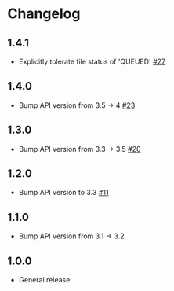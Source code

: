 # Changelog

## 1.4.1
  * Explicitly tolerate file status of 'QUEUED' [#27](https://github.com/singer-io/tap-doubleclick-campaign-manager/pull/27)

## 1.4.0
  * Bump API version from 3.5 -> 4 [#23](https://github.com/singer-io/tap-doubleclick-campaign-manager/pull/23)

## 1.3.0
  * Bump API version from 3.3 -> 3.5 [#20](https://github.com/singer-io/tap-doubleclick-campaign-manager/pull/20)

## 1.2.0
  * Bump API version to 3.3 [#11](https://github.com/singer-io/tap-doubleclick-campaign-manager/pull/11)

## 1.1.0
  * Bump API version from 3.1 -> 3.2

## 1.0.0
  * General release
